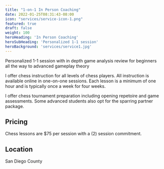 ```yaml
---
title: "1-on-1 In Person Coaching"
date: 2022-01-25T08:31:43-08:00
icon: "services/service-icon-1.png"
featured: true
draft: false
weight: 100
heroHeading: 'In Person Coaching'
heroSubHeading: 'Personalized 1-1 session'
heroBackground: 'services/service1.jpg'
---
```


Personalized 1-1 session with in depth game analysis review for beginners all the way to advanced gameplay theory

I offer chess instruction for all levels of chess players. All instruction is available online in one-on-one sessions. Each lesson is a minimum of one hour and is typically once a week for four weeks.

I offer chess tournament preparation including opening repetoire and game assessments. Some advanced students also opt for the sparring partner package.

## Pricing

Chess lessons are $75 per session with a (2) session commitment.

## Location

San Diego County
